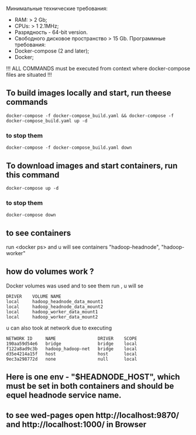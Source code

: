 Минимальные технические требования:
- RAM: > 2 Gb;
- CPUs: > 1 2.1MHz;
- Разрядность - 64-bit version.
- Свободного дисковое пространство > 15 Gb.
Программные требования:
- Docker-compose (2 and later);
- Docker;

!!! ALL COMMANDS must be executed from context where docker-compose files are situated !!!


## To build images locally and start, run theese commands

```
docker-compose -f docker-compose_build.yaml && docker-compose -f docker-compose_build.yaml up -d
```

### to stop them

```
docker-compose -f docker-compose_build.yaml down
```

## To download images and start containers, run this command

```
docker-compose up -d
```

### to stop them

```
docker-compose down
```

## to see containers

run \<docker ps\>  and u will see containers "hadoop-headnode", "hadoop-worker"

## how do volumes work ?
Docker volumes was used and to see them run <docker volume ls>, u will se 

```
DRIVER    VOLUME NAME
local     hadoop_headnode_data_mount1
local     hadoop_headnode_data_mount2
local     hadoop_worker_data_mount1
local     hadoop_worker_data_mount2
```
u can also took at network due to executing <docker network ls>

```
NETWORK ID     NAME                DRIVER    SCOPE
190aa59d54e6   bridge              bridge    local
f122a8ad9c3b   hadoop_hadoop-net   bridge    local
d35e4214a15f   host                host      local
9ec3a298772d   none                null      local
```

## Here is one env - "$HEADNODE_HOST", which must be set in both containers and should be equel headnode service name.

## to see wed-pages open http://localhost:9870/  and  http://localhost:1000/ in Browser
